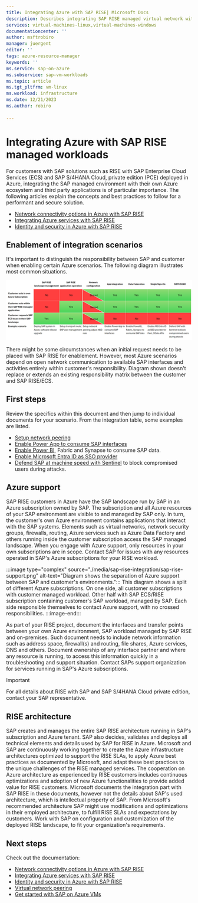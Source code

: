```yaml
---
title: Integrating Azure with SAP RISE| Microsoft Docs
description: Describes integrating SAP RISE managed virtual network with customer's own Azure environment
services: virtual-machines-linux,virtual-machines-windows
documentationcenter: ''
author: msftrobiro
manager: juergent
editor: ''
tags: azure-resource-manager
keywords: ''
ms.service: sap-on-azure
ms.subservice: sap-vm-workloads
ms.topic: article
ms.tgt_pltfrm: vm-linux
ms.workload: infrastructure
ms.date: 12/21/2023
ms.author: robiro

---
```


# Integrating Azure with SAP RISE managed workloads

For customers with SAP solutions such as RISE with SAP Enterprise Cloud Services (ECS) and SAP S/4HANA Cloud, private edition (PCE) deployed in Azure, integrating the SAP managed environment with their own Azure ecosystem and third party applications is of particular importance. The following articles explain the concepts and best practices to follow for a performant and secure solution.

- [Network connectivity options in Azure with SAP RISE](./rise-integration-network.md)
- [Integrating Azure services with SAP RISE](./rise-integration-services.md)
- [Identity and security in Azure with SAP RISE](./rise-integration-security.md)

## Enablement of integration scenarios 

It's important to distinguish the responsibility between SAP and customer when enabling certain Azure scenarios. The following diagram illustrates most common situations.

[![Diagram showing the breakdown of responsibility between customer and SAP for different aspects of enablement of integration scenarios.](./media/sap-rise-integration/sap-rise-integration-table.png)](./media/sap-rise-integration/sap-rise-integration-table.png)

There might be some circumstances when an initial request needs to be placed with SAP RISE for enablement. However, most Azure scenarios depend on open network communication to available SAP interfaces and activities entirely within customer's responsibility. Diagram shown doesn't replace or extends an existing responsibility matrix between the customer and SAP RISE/ECS.

## First steps

Review the specifics within this document and then jump to individual documents for your scenario. From the integration table, some examples are listed.

- [Setup network peering](./rise-integration-network.md#virtual-network-peering-with-sap-riseecs)
- [Enable Power App to consume SAP interfaces](./rise-integration-services.md#on-premises-data-gateway)
- [Enable Power BI](./rise-integration-services.md#on-premises-data-gateway), Fabric and Synapse to consume SAP data.
- [Enable Microsoft Entra ID as SSO provider](./rise-integration-security.md#single-sign-on-for-sap)
- [Defend SAP at machine speed with Sentinel](./rise-integration-security.md#microsoft-sentinel-with-sap-rise) to block compromised users during attacks.

## Azure support

SAP RISE customers in Azure have the SAP landscape run by SAP in an Azure subscription owned by SAP. The subscription and all Azure resources of your SAP environment are visible to and managed by SAP only. In turn, the customer's own Azure environment contains applications that interact with the SAP systems. Elements such as virtual networks, network security groups, firewalls, routing, Azure services such as Azure Data Factory and others running inside the customer subscription access the SAP managed landscape. When you engage with Azure support, only resources in your own subscriptions are in scope. Contact SAP for issues with any resources operated in SAP's Azure subscriptions for your RISE workload.

:::image type="complex" source="./media/sap-rise-integration/sap-rise-support.png" alt-text="Diagram shows the separation of Azure support between SAP and customer's environments.":::
   This diagram shows a split of different Azure subscriptions. On one side, all customer subscriptions with customer managed workload. Other half with SAP ECS/RISE subscription containing customer's SAP workload, managed by SAP. Each side responsible themselves to contact Azure support, with no crossed responsibilities.
:::image-end:::

As part of your RISE project, document the interfaces and transfer points between your own Azure environment, SAP workload managed by SAP RISE and on-premises. Such document needs to include network information such as address space, firewall(s) and routing, file shares, Azure services, DNS and others. Document ownership of any interface partner and where any resource is running, to access this information quickly in a troubleshooting and support situation. Contact SAPs support organization for services running in SAP's Azure subscriptions.

> [!IMPORTANT]
> For all details about RISE with SAP and SAP S/4HANA Cloud private edition, contact your SAP representative.

## RISE architecture

SAP creates and manages the entire SAP RISE architecture running in SAP's subscription and Azure tenant. SAP also decides, validates and deploys all technical elements and details used by SAP for RISE in Azure. Microsoft and SAP are continuously working together to create the Azure infrastructure architectures optimized to support the RISE SLAs, to apply Azure best practices as documented by Microsoft, and adapt these best practices to the unique challenges of the RISE managed services. The cooperation on Azure architecture as experienced by RISE customers includes continuous optimizations and adoption of new Azure functionalities to provide added value for RISE customers. Microsoft documents the integration part with SAP RISE in these documents, however not the details about SAP's used architecture, which is intellectual property of SAP. From Microsoft's recommended architecture SAP might use modifications and optimizations in their employed architecture, to fulfill RISE SLAs and expectations by customers. Work with SAP on configuration and customization of the deployed RISE landscape, to fit your organization's requirements.

## Next steps
Check out the documentation:

- [Network connectivity options in Azure with SAP RISE](./rise-integration-network.md)
- [Integrating Azure services with SAP RISE](./rise-integration-services.md)
- [Identity and security in Azure with SAP RISE](./rise-integration-security.md)
- [Virtual network peering](../../virtual-network/virtual-network-peering-overview.md)
- [Get started with SAP on Azure VMs](./get-started.md)

